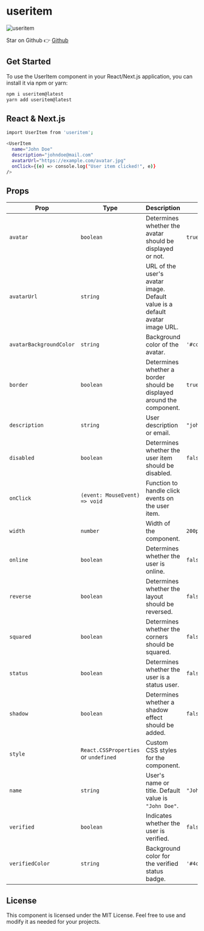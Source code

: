 # useritem

![useritem](https://www.useritem.dev/ui.png)

Star on Github 👉 [Github](https://dub.sh/useritem-github)

## Get Started

To use the UserItem component in your React/Next.js application, you can install it via npm or yarn:

```bash
npm i useritem@latest
yarn add useritem@latest
```

## React & Next.js

```bash
import UserItem from 'useritem';

<UserItem
  name="John Doe"
  description="johndoe@mail.com"
  avatarUrl="https://example.com/avatar.jpg"
  onClick={(e) => console.log("User item clicked!", e)}
/>
```

## Props

| Prop               | Type                                  | Description                                                                                           | Default                  |
|--------------------|---------------------------------------|-------------------------------------------------------------------------------------------------------|--------------------------|
| `avatar`           | `boolean`                             | Determines whether the avatar should be displayed or not.                                              | `true`                   |
| `avatarUrl`        | `string`                              | URL of the user's avatar image. Default value is a default avatar image URL.                           |                          |
| `avatarBackgroundColor` | `string`                         | Background color of the avatar.                                                                        | `'#ccc'`                 |
| `border`           | `boolean`                             | Determines whether a border should be displayed around the component.                                  | `true`                   |
| `description`      | `string`                              | User description or email.                                                                             | `"johndoe@mail.com"`      |
| `disabled`         | `boolean`                             | Determines whether the user item should be disabled.                                                    | `false`                  |
| `onClick`          | `(event: MouseEvent) => void`         | Function to handle click events on the user item.                                                      |                          |
| `width`            | `number`                              | Width of the component.                                                                                | `200px`                  |
| `online`           | `boolean`                             | Determines whether the user is online.                                                                 | `false`                  |
| `reverse`          | `boolean`                             | Determines whether the layout should be reversed.                                                      | `false`                  |
| `squared`          | `boolean`                             | Determines whether the corners should be squared.                                                      | `false`                  |
| `status`           | `boolean`                             | Determines whether the user is a status user.                                                          | `false`                  |
| `shadow`           | `boolean`                             | Determines whether a shadow effect should be added.                                                    | `false`                  |
| `style`            | `React.CSSProperties` or `undefined`  | Custom CSS styles for the component.                                                                   |                          |
| `name`             | `string`                              | User's name or title. Default value is `"John Doe"`.                                                   | `"John Doe"`             |
| `verified`         | `boolean`                             | Indicates whether the user is verified.                                                                | `false`                  |
| `verifiedColor`    | `string`                              | Background color for the verified status badge.                                                        | `'#4caf50'`              |

## License

This component is licensed under the MIT License. Feel free to use and modify it as needed for your projects.
